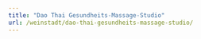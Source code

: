 ```yaml
---
title: "Dao Thai Gesundheits-Massage-Studio"
url: /weinstadt/dao-thai-gesundheits-massage-studio/
---
```

